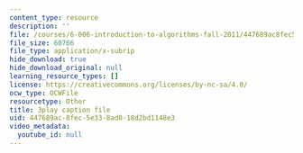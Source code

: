 ```yaml
---
content_type: resource
description: ''
file: /courses/6-006-introduction-to-algorithms-fall-2011/447689ac8fec5e338ad018d2bd1148e3_rvdJDijO2Ro.vtt
file_size: 60766
file_type: application/x-subrip
hide_download: true
hide_download_original: null
learning_resource_types: []
license: https://creativecommons.org/licenses/by-nc-sa/4.0/
ocw_type: OCWFile
resourcetype: Other
title: 3play caption file
uid: 447689ac-8fec-5e33-8ad0-18d2bd1148e3
video_metadata:
  youtube_id: null
---
```

